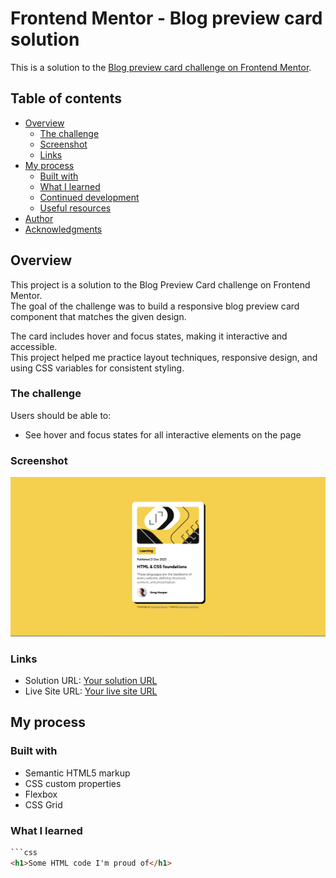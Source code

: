 # Frontend Mentor - Blog preview card solution

This is a solution to the [Blog preview card challenge on Frontend Mentor](https://www.frontendmentor.io/challenges/blog-preview-card-ckPaj01IcS).

## Table of contents

- [Overview](#overview)
  - [The challenge](#the-challenge)
  - [Screenshot](#screenshot)
  - [Links](#links)
- [My process](#my-process)
  - [Built with](#built-with)
  - [What I learned](#what-i-learned)
  - [Continued development](#continued-development)
  - [Useful resources](#useful-resources)
- [Author](#author)
- [Acknowledgments](#acknowledgments)

## Overview

This project is a solution to the Blog Preview Card challenge on Frontend Mentor.  
The goal of the challenge was to build a responsive blog preview card component that matches the given design.

The card includes hover and focus states, making it interactive and accessible.  
This project helped me practice layout techniques, responsive design, and using CSS variables for consistent styling.

### The challenge

Users should be able to:

- See hover and focus states for all interactive elements on the page

### Screenshot

![Screenshot](./assets/images/Screenshot%202025-09-26%20103644.png)

### Links

- Solution URL: [Your solution URL]([https://your-solution-url.com](https://github.com/Akinzo7/The-blog-preview-card))
- Live Site URL: [Your live site URL](https://your-live-site-url.com)

## My process

### Built with

- Semantic HTML5 markup
- CSS custom properties
- Flexbox
- CSS Grid

### What I learned

````html
```css
<h1>Some HTML code I'm proud of</h1>
````
